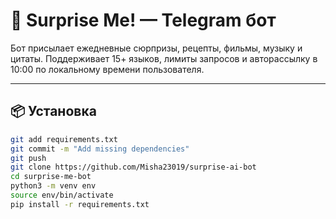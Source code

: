 # 🤖 Surprise Me! — Telegram бот

Бот присылает ежедневные сюрпризы, рецепты, фильмы, музыку и цитаты.
Поддерживает 15+ языков, лимиты запросов и авторассылку в 10:00 по локальному времени пользователя.

---

## 📦 Установка

```bash
git add requirements.txt
git commit -m "Add missing dependencies"
git push
git clone https://github.com/Misha23019/surprise-ai-bot
cd surprise-me-bot
python3 -m venv env
source env/bin/activate
pip install -r requirements.txt
